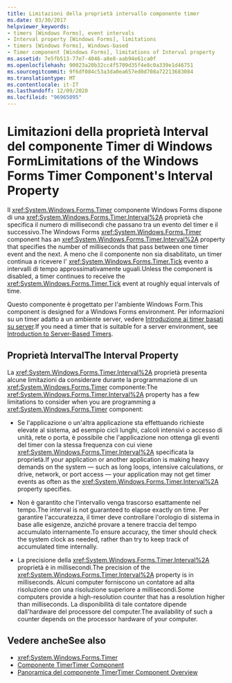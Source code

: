 ```yaml
---
title: Limitazioni della proprietà intervallo componente timer
ms.date: 03/30/2017
helpviewer_keywords:
- timers [Windows Forms], event intervals
- Interval property [Windows Forms], limitations
- timers [Windows Forms], Windows-based
- Timer component [Windows Forms], limitations of Interval property
ms.assetid: 7e5fb513-77e7-4046-a8e8-aab94e61ca0f
ms.openlocfilehash: 90023a20b32cc4f5709d35f4e8c0a339e1d46751
ms.sourcegitcommit: 9f6df084c53a3da0ea657ed0d708a72213683084
ms.translationtype: MT
ms.contentlocale: it-IT
ms.lasthandoff: 12/09/2020
ms.locfileid: "96965095"
---
```

# <a name="limitations-of-the-windows-forms-timer-components-interval-property"></a><span data-ttu-id="0b69f-102">Limitazioni della proprietà Interval del componente Timer di Windows Form</span><span class="sxs-lookup"><span data-stu-id="0b69f-102">Limitations of the Windows Forms Timer Component's Interval Property</span></span>

<span data-ttu-id="0b69f-103">Il <xref:System.Windows.Forms.Timer> componente Windows Forms dispone di una <xref:System.Windows.Forms.Timer.Interval%2A> proprietà che specifica il numero di millisecondi che passano tra un evento del timer e il successivo.</span><span class="sxs-lookup"><span data-stu-id="0b69f-103">The Windows Forms <xref:System.Windows.Forms.Timer> component has an <xref:System.Windows.Forms.Timer.Interval%2A> property that specifies the number of milliseconds that pass between one timer event and the next.</span></span> <span data-ttu-id="0b69f-104">A meno che il componente non sia disabilitato, un timer continua a ricevere l' <xref:System.Windows.Forms.Timer.Tick> evento a intervalli di tempo approssimativamente uguali.</span><span class="sxs-lookup"><span data-stu-id="0b69f-104">Unless the component is disabled, a timer continues to receive the <xref:System.Windows.Forms.Timer.Tick> event at roughly equal intervals of time.</span></span>  
  
 <span data-ttu-id="0b69f-105">Questo componente è progettato per l'ambiente Windows Form.</span><span class="sxs-lookup"><span data-stu-id="0b69f-105">This component is designed for a Windows Forms environment.</span></span> <span data-ttu-id="0b69f-106">Per informazioni su un timer adatto a un ambiente server, vedere [Introduzione ai timer basati su server](/previous-versions/visualstudio/visual-studio-2008/tb9yt5e6(v=vs.90)).</span><span class="sxs-lookup"><span data-stu-id="0b69f-106">If you need a timer that is suitable for a server environment, see [Introduction to Server-Based Timers](/previous-versions/visualstudio/visual-studio-2008/tb9yt5e6(v=vs.90)).</span></span>  
  
## <a name="the-interval-property"></a><span data-ttu-id="0b69f-107">Proprietà Interval</span><span class="sxs-lookup"><span data-stu-id="0b69f-107">The Interval Property</span></span>  

 <span data-ttu-id="0b69f-108">La <xref:System.Windows.Forms.Timer.Interval%2A> proprietà presenta alcune limitazioni da considerare durante la programmazione di un <xref:System.Windows.Forms.Timer> componente:</span><span class="sxs-lookup"><span data-stu-id="0b69f-108">The <xref:System.Windows.Forms.Timer.Interval%2A> property has a few limitations to consider when you are programming a <xref:System.Windows.Forms.Timer> component:</span></span>  
  
- <span data-ttu-id="0b69f-109">Se l'applicazione o un'altra applicazione sta effettuando richieste elevate al sistema, ad esempio cicli lunghi, calcoli intensivi o accesso di unità, rete o porta, è possibile che l'applicazione non ottenga gli eventi del timer con la stessa frequenza con cui viene <xref:System.Windows.Forms.Timer.Interval%2A> specificata la proprietà.</span><span class="sxs-lookup"><span data-stu-id="0b69f-109">If your application or another application is making heavy demands on the system — such as long loops, intensive calculations, or drive, network, or port access — your application may not get timer events as often as the <xref:System.Windows.Forms.Timer.Interval%2A> property specifies.</span></span>  
  
- <span data-ttu-id="0b69f-110">Non è garantito che l'intervallo venga trascorso esattamente nel tempo.</span><span class="sxs-lookup"><span data-stu-id="0b69f-110">The interval is not guaranteed to elapse exactly on time.</span></span> <span data-ttu-id="0b69f-111">Per garantire l'accuratezza, il timer deve controllare l'orologio di sistema in base alle esigenze, anziché provare a tenere traccia del tempo accumulato internamente.</span><span class="sxs-lookup"><span data-stu-id="0b69f-111">To ensure accuracy, the timer should check the system clock as needed, rather than try to keep track of accumulated time internally.</span></span>  
  
- <span data-ttu-id="0b69f-112">La precisione della <xref:System.Windows.Forms.Timer.Interval%2A> proprietà è in millisecondi.</span><span class="sxs-lookup"><span data-stu-id="0b69f-112">The precision of the <xref:System.Windows.Forms.Timer.Interval%2A> property is in milliseconds.</span></span> <span data-ttu-id="0b69f-113">Alcuni computer forniscono un contatore ad alta risoluzione con una risoluzione superiore a millisecondi.</span><span class="sxs-lookup"><span data-stu-id="0b69f-113">Some computers provide a high-resolution counter that has a resolution higher than milliseconds.</span></span> <span data-ttu-id="0b69f-114">La disponibilità di tale contatore dipende dall'hardware del processore del computer.</span><span class="sxs-lookup"><span data-stu-id="0b69f-114">The availability of such a counter depends on the processor hardware of your computer.</span></span>
  
## <a name="see-also"></a><span data-ttu-id="0b69f-115">Vedere anche</span><span class="sxs-lookup"><span data-stu-id="0b69f-115">See also</span></span>

- <xref:System.Windows.Forms.Timer>
- [<span data-ttu-id="0b69f-116">Componente Timer</span><span class="sxs-lookup"><span data-stu-id="0b69f-116">Timer Component</span></span>](timer-component-windows-forms.md)
- [<span data-ttu-id="0b69f-117">Panoramica del componente Timer</span><span class="sxs-lookup"><span data-stu-id="0b69f-117">Timer Component Overview</span></span>](timer-component-overview-windows-forms.md)
